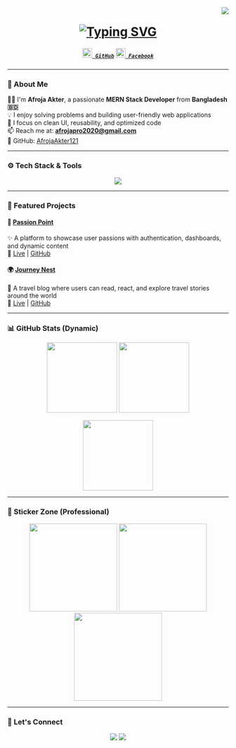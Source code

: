 <img align="right" src="https://visitor-badge.laobi.icu/badge?page_id=AfrojaAkter121.AfrojaAkter121">

<h1 align="center">
  <a href="https://git.io/typing-svg">
    <img src="https://readme-typing-svg.herokuapp.com?font=Fira+Code&size=28&pause=1000&center=true&vCenter=true&width=435&lines=Hi+there!+👋+I'm+Afroja+Akter;A+MERN+Stack+Web+Developer+🚀;Passionate+about+Frontend+Magic✨" alt="Typing SVG" />
  </a>
</h1>

<h5 align="center">
  <code><a href="https://github.com/AfrojaAkter121" title="GitHub Profile"><img width="22" src="https://cdn.jsdelivr.net/gh/devicons/devicon/icons/github/github-original.svg"> GitHub</a></code>
  <code><a href="https://www.facebook.com/profile.php?id=100092609836093" title="Facebook Profile"><img width="22" src="https://cdn-icons-png.flaticon.com/512/733/733547.png"> Facebook</a></code>
</h5>

---

### 🌟 About Me

👩‍💻 I'm **Afroja Akter**, a passionate **MERN Stack Developer** from **Bangladesh 🇧🇩**  
💡 I enjoy solving problems and building user-friendly web applications  
🎨 I focus on clean UI, reusability, and optimized code  
📫 Reach me at: **afrojapro2020@gmail.com**  
📁 GitHub: [AfrojaAkter121](https://github.com/AfrojaAkter121)

---

### ⚙️ Tech Stack & Tools
<p align="center">
  <img src="https://skillicons.dev/icons?i=html,css,js,react,nodejs,express,mongodb,firebase,tailwind,git,github,vscode" />
</p>

---

### 🚀 Featured Projects

#### 🎯 [Passion Point](https://passion-point-project.web.app/)
✨ A platform to showcase user passions with authentication, dashboards, and dynamic content  
🔗 [Live](https://passion-point-project.web.app/) | [GitHub](https://github.com/AfrojaAkter121/passion-point-client)

#### 🌍 [Journey Nest](https://journey-nest-project.web.app/)
🧳 A travel blog where users can read, react, and explore travel stories around the world  
🔗 [Live](https://journey-nest-project.web.app/) | [GitHub](https://github.com/AfrojaAkter121/journey-nest-client)

---

### 📊 GitHub Stats (Dynamic)
<p align="center">
  <img src="https://github-readme-stats.vercel.app/api?username=AfrojaAkter121&show_icons=true&theme=react&hide_border=true&border_radius=8" height="160"/>
  <img src="https://github-readme-streak-stats.herokuapp.com/?user=AfrojaAkter121&theme=react&hide_border=true&border_radius=8" height="160"/>
</p>

<p align="center">
  <img src="https://github-readme-stats.vercel.app/api/top-langs/?username=AfrojaAkter121&layout=compact&theme=react&hide_border=true&langs_count=8&hide=python" height="160"/>
</p>

---

### 🎨 Sticker Zone (Professional)
<p align="center">
  <img src="https://cdn.dribbble.com/users/2069402/screenshots/6001158/dev_illustration.gif" width="200" />
  <img src="https://cdn.dribbble.com/users/1162077/screenshots/3848914/media/7ed7d5ca7f0d8ed19e6bdbf3286d3d66.gif" width="200" />
  <img src="https://cdn.dribbble.com/users/1186261/screenshots/3718681/working.gif" width="200" />
</p>

---

### 🔗 Let's Connect
<p align="center">
  <a href="mailto:afrojapro2020@gmail.com"><img src="https://img.shields.io/badge/Email-afrojapro2020@gmail.com-red?style=for-the-badge&logo=gmail&logoColor=white"></a>
  <a href="https://www.facebook.com/profile.php?id=100092609836093"><img src="https://img.shields.io/badge/Facebook-Profile-blue?style=for-the-badge&logo=facebook&logoColor=white"></a>
</p>
